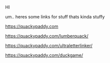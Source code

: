 HI

um.. heres some links for stuff thats kinda stuffy

https://quackypaddy.com

https://quackypaddy.com/lumberquack/

https://quackypaddy.com/ultraletterlinker/

https://quackypaddy.com/duckgame/


<!---
Walabrolu4/Walabrolu4 is a ✨ special ✨ repository because its `README.md` (this file) appears on your GitHub profile.
You can click the Preview link to take a look at your changes.
--->
